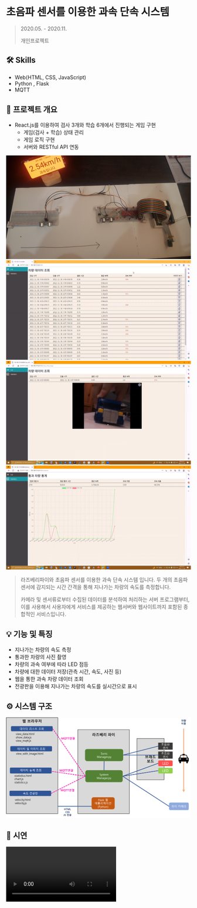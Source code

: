 # 초음파 센서를 이용한 과속 단속 시스템

> 2020.05. - 2020.11.
>
> 개인프로젝트

## 🛠 Skills

- Web(HTML, CSS, JavaScript)
- Python , Flask
- MQTT

## 🚗 프로젝트 개요

- React.js를 이용하여 검사 3개와 학습 6개에서 진행되는 게임 구현
  - 게임(검사 + 학습) 상태 관리
  - 게임 로직 구현
  - 서버와 RESTful API 연동

 <img src="README.assets/1png-1712058281256-7.png" alt="1png" style="zoom: 67%;" />

<img src="README.assets/2.png" alt="2" style="zoom:50%;" />

<img src="README.assets/3.png" alt="3" style="zoom:50%;" />

<img src="README.assets/4.png" alt="4" style="zoom:50%;" />





> 라즈베리파이와 초음파 센서를 이용한 과속 단속 시스템 입니다. 두 개의 초음파 센서에 감지되는 시간 간격을 통해 지나가는 차량의 속도를 측정합니다.  
>
> 카메라 및 센서류로부터 수집된 데이터를 분석하여 처리하는 서버 프로그램부터, 이를 사용해서 사용자에게 서비스를 제공하는 웹서버와 웹사이트까지 포함된 종합적인 서비스입니다.



## 💡 기능 및 특징

- 지나가는 차량의 속도 측정
- 통과한 차량의 사진 촬영
- 차량의 과속 여부에 따라 LED 점등
- 차량에 대한 데이터 저장(관측 시간, 속도, 사진 등)
- 웹을 통한 과속 차량 데이터 조회
- 전광판을 이용해 지나가는 차량의 속도를 실시간으로 표시



## ⚙ 시스템 구조

![5](README.assets/5.png)



## 🚗 시연

<video src="../../../../../Download/6.mp4"></video>

